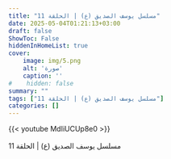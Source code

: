 ```yaml
---
title: "مسلسل يوسف الصديق (ع) | الحلقة 11"
date: 2025-05-04T01:21:13+03:00
draft: false
ShowToc: False
hiddenInHomeList: true
cover:
    image: img/5.png
    alt: 'صورة'
    caption: ''
#    hidden: false
summary: ""
tags: ["مسلسل يوسف الصديق (ع) | الحلقة 11"]
categories: []
---
```


{{< youtube MdIiUCUp8e0 >}}  
 <br>
مسلسل يوسف الصديق (ع) | الحلقة 11